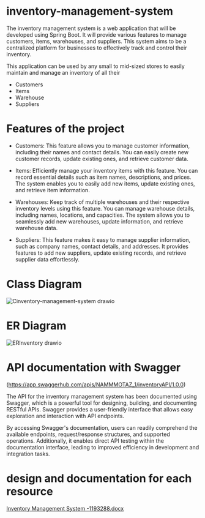# inventory-management-system
The inventory management system is a web application that will be developed using Spring Boot. It will provide various features to manage customers, items, warehouses, and suppliers. This system aims to be a centralized platform for businesses to effectively track and control their inventory.

This application can be used by any small to mid-sized stores to easily maintain and manage an inventory of all their
- Customers 
- Items
- Warehouse
- Suppliers
  

# Features of the project
- Customers: This feature allows you to manage customer information, including their names and contact details. You can easily create new customer records, update existing ones, and retrieve customer data.

- Items: Efficiently manage your inventory items with this feature. You can record essential details such as item names, descriptions, and prices. The system enables you to easily add new items, update existing ones, and retrieve item information.

- Warehouses: Keep track of multiple warehouses and their respective inventory levels using this feature. You can manage warehouse details, including names, locations, and capacities. The system allows you to seamlessly add new warehouses, update information, and retrieve warehouse data.

- Suppliers: This feature makes it easy to manage supplier information, such as company names, contact details, and addresses. It provides features to add new suppliers, update existing records, and retrieve supplier data effortlessly.

# Class Diagram
![Cinventory-management-system drawio](https://github.com/motazNammorah/inventory-management-system/assets/132218702/26cf7346-01cf-4391-81cd-0b9c29e8bab0)

# ER Diagram
![ERInventory drawio](https://github.com/motazNammorah/inventory-management-system/assets/132218702/05524721-d25b-4560-b857-d62de58191b6)

# API documentation with Swagger
(https://app.swaggerhub.com/apis/NAMMMOTAZ_1/inventoryAPI/1.0.0)

The API for the inventory management system has been documented using Swagger, which is a powerful tool for designing, building, and documenting RESTful APIs. Swagger provides a user-friendly interface that allows easy exploration and interaction with API endpoints.

By accessing Swagger's documentation, users can readily comprehend the available endpoints, request/response structures, and supported operations. Additionally, it enables direct API testing within the documentation interface, leading to improved efficiency in development and integration tasks.


# design and documentation for each resource
[Inventory Management System -1193288.docx](https://github.com/motazNammorah/inventory-management-system/files/14898920/Inventory.Management.System.-1193288.docx)





  


  


